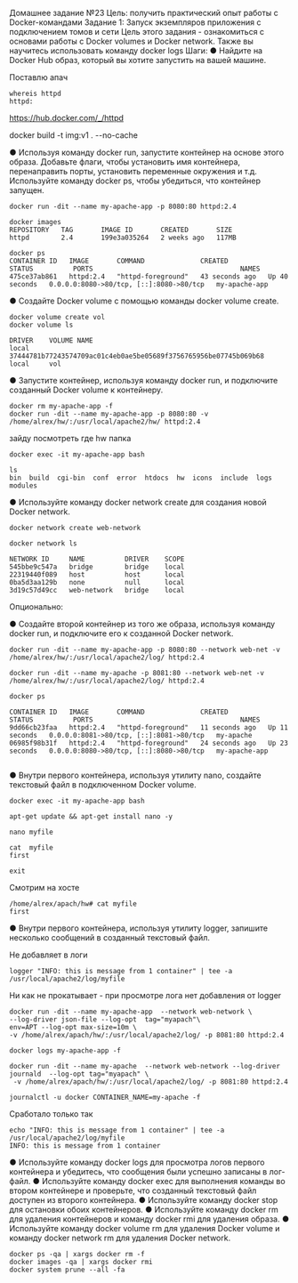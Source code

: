 Домашнее задание №23
Цель: получить практический опыт работы c Docker-командами
Задание 1: Запуск экземпляров приложения с подключением томов и
сети
Цель этого задания - ознакомиться с основами работы с Docker volumes и Docker
network. Также вы научитесь использовать команду docker logs
Шаги:
● Найдите на Docker Hub образ, который вы хотите запустить на вашей
машине.

Поставлю апач
```
whereis httpd
httpd:
```

https://hub.docker.com/_/httpd

docker build -t img:v1 . --no-cache

● Используя команду docker run, запустите контейнер на основе этого
образа. Добавьте флаги, чтобы установить имя контейнера,
перенаправить порты, установить переменные окружения и т.д.
Используйте команду docker ps, чтобы убедиться, что контейнер
запущен.

```
docker run -dit --name my-apache-app -p 8080:80 httpd:2.4

docker images
REPOSITORY   TAG       IMAGE ID       CREATED       SIZE
httpd        2.4       199e3a035264   2 weeks ago   117MB

docker ps
CONTAINER ID   IMAGE       COMMAND              CREATED          STATUS          PORTS                                     NAMES
475ce37ab861   httpd:2.4   "httpd-foreground"   43 seconds ago   Up 40 seconds   0.0.0.0:8080->80/tcp, [::]:8080->80/tcp   my-apache-app

```

● Создайте Docker volume с помощью команды docker volume create.

```
docker volume create vol
docker volume ls

DRIVER    VOLUME NAME
local     37444781b77243574709ac01c4eb0ae5be05689f3756765956be07745b069b68
local     vol
```

● Запустите контейнер, используя команду docker run, и подключите
созданный Docker volume к контейнеру.

```
docker rm my-apache-app -f
docker run -dit --name my-apache-app -p 8080:80 -v /home/alrex/hw/:/usr/local/apache2/hw/ httpd:2.4
```
зайду посмотреть где hw папка 
```
docker exec -it my-apache-app bash

ls
bin  build  cgi-bin  conf  error  htdocs  hw  icons  include  logs  modules

```

● Используйте команду docker network create для создания новой Docker
network.
```
docker network create web-network

docker network ls

NETWORK ID     NAME          DRIVER    SCOPE
545bbe9c547a   bridge        bridge    local
22319440f089   host          host      local
0ba5d3aa129b   none          null      local
3d19c57d49cc   web-network   bridge    local
```

Опционально:


● Создайте второй контейнер из того же образа, используя команду docker run,
и подключите его к созданной Docker network.
```
docker run -dit --name my-apache-app -p 8080:80 --network web-net -v /home/alrex/hw/:/usr/local/apache2/log/ httpd:2.4

docker run -dit --name my-apache -p 8081:80 --network web-net -v /home/alrex/hw/:/usr/local/apache2/log/ httpd:2.4

docker ps

CONTAINER ID   IMAGE       COMMAND              CREATED          STATUS          PORTS                                     NAMES
9dd66cb23faa   httpd:2.4   "httpd-foreground"   11 seconds ago   Up 11 seconds   0.0.0.0:8081->80/tcp, [::]:8081->80/tcp   my-apache
06985f98b31f   httpd:2.4   "httpd-foreground"   24 seconds ago   Up 23 seconds   0.0.0.0:8080->80/tcp, [::]:8080->80/tcp   my-apache-app


```
● Внутри первого контейнера, используя утилиту nano, создайте текстовый
файл в подключенном Docker volume.
```
docker exec -it my-apache-app bash

apt-get update && apt-get install nano -y

nano myfile

cat  myfile
first

exit
```
Смотрим на хосте
```
/home/alrex/apach/hw# cat myfile
first
```


● Внутри первого контейнера, используя утилиту logger, запишите несколько
сообщений в созданный текстовый файл.

Не добавляет в логи
```
logger "INFO: this is message from 1 container" | tee -a /usr/local/apache2/log/myfile
```


Ни как не прокатывает - при просмотре лога нет добавления от logger
```
docker run -dit --name my-apache-app  --network web-network \
--log-driver json-file --log-opt  tag="myapach"\
env=APT --log-opt max-size=10m \
-v /home/alrex/apach/hw/:/usr/local/apache2/log/ -p 8081:80 httpd:2.4

docker logs my-apache-app -f

docker run -dit --name my-apache  --network web-network --log-driver journald  --log-opt tag="myapach" \
 -v /home/alrex/apach/hw/:/usr/local/apache2/log/ -p 8081:80 httpd:2.4

journalctl -u docker CONTAINER_NAME=my-apache -f

```

Сработало только так

```
echo "INFO: this is message from 1 container" | tee -a /usr/local/apache2/log/myfile
INFO: this is message from 1 container

```

● Используйте команду docker logs для просмотра логов первого контейнера и
убедитесь, что сообщения были успешно записаны в лог-файл.
● Используйте команду docker exec для выполнения команды во втором
контейнере и проверьте, что созданный текстовый файл доступен из второго
контейнера.
● Используйте команду docker stop для остановки обоих контейнеров.
● Используйте команду docker rm для удаления контейнеров и команду docker
rmi для удаления образа.
● Используйте команду docker volume rm для удаления Docker volume и
команду docker network rm для удаления Docker network.

```
docker ps -qa | xargs docker rm -f
docker images -qa | xargs docker rmi
docker system prune --all -fa

```

